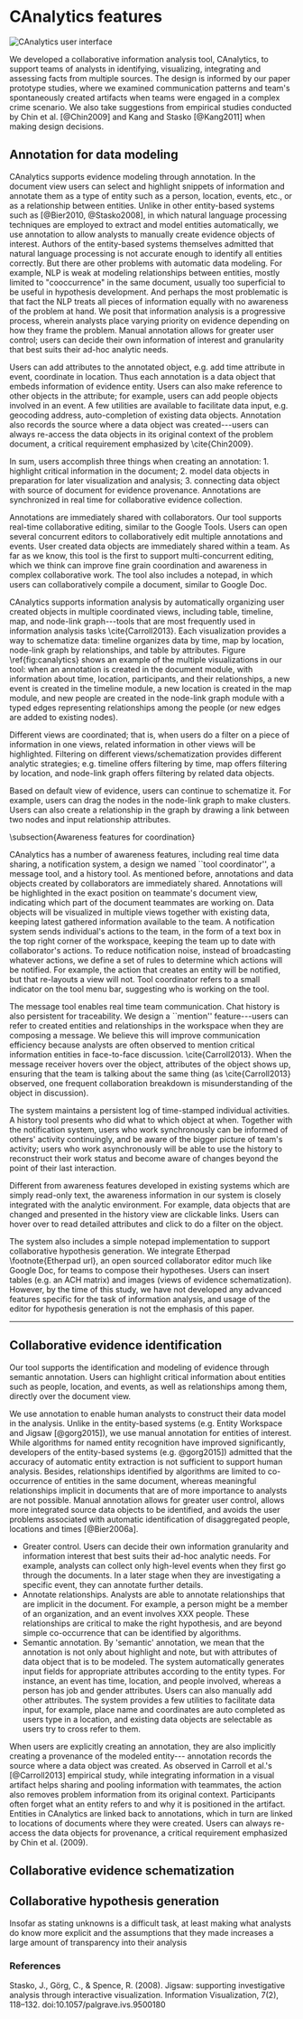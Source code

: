 # CAnalytics features

![CAnalytics user interface](./img/interface.png)

We developed a collaborative information analysis tool, CAnalytics, to support teams of analysts in identifying, visualizing, integrating and assessing facts from multiple sources. The design is informed by our paper prototype studies, where we examined  communication patterns and team's spontaneously created artifacts when teams were engaged in a complex crime scenario. We also take suggestions from empirical studies conducted by Chin et al. [@Chin2009] and Kang and Stasko [@Kang2011] when making design decisions.  

## Annotation for data modeling
CAnalytics supports evidence modeling through annotation. In the document view users can select and highlight snippets of information and annotate them as a type of entity such as a person, location, events, etc., or as a relationship between entities. Unlike in other entity-based systems such as [@Bier2010, @Stasko2008], in which natural language processing techniques are employed to extract and model entities automatically, we use annotation to allow analysts to manually create evidence objects of interest. Authors of the entity-based systems themselves admitted that natural language processing is not accurate enough to identify all entities correctly. But there are other problems with automatic data modeling. For example, NLP is weak at modeling relationships between entities, mostly limited to "cooccurrence" in the same document, usually too superficial to be useful in hypothesis development. And perhaps the most problematic is that fact the NLP treats all pieces of information equally with no awareness of the problem at hand. We posit that information analysis is a progressive process, wherein analysts place varying priority on evidence depending on how they frame the problem. Manual annotation allows for greater user control; users can decide their own information of interest and granularity that best suits their ad-hoc analytic needs.

Users can add attributes to the annotated object, e.g. add time attribute in event, coordinate in location. Thus each annotation is a data object that embeds information of evidence entity. Users can also make reference to other objects in the attribute; for example, users can add people objects involved in an event. A few utilities are available to facilitate data input, e.g. geocoding address, auto-completion of existing data objects. Annotation also records the source where a data object was created---users can always re-access the data objects in its original context of the problem document, a critical requirement emphasized by \cite{Chin2009}.

In sum, users accomplish three things when creating an annotation: 1. highlight critical information in the document; 2. model data objects in preparation for later visualization and analysis; 3. connecting data object with source of document for evidence provenance. Annotations are synchronized in real time for collaborative evidence collection.


Annotations are immediately shared with collaborators. 
Our tool supports real-time collaborative editing, similar to the Google Tools. Users can open several concurrent editors to collaboratively edit multiple annotations and events. User created data objects are immediately shared within a team. As far as we know, this tool is the first to support multi-concurrent editing, which we think can improve fine grain coordination and awareness in complex collaborative work. The tool also includes a notepad, in which users can collaboratively compile a document, similar to Google Doc.

CAnalytics supports information analysis by automatically organizing user created objects in multiple coordinated views, including table, timeline, map, and node-link graph---tools that are most frequently used in information analysis tasks \cite{Carroll2013}. Each visualization provides a way to schematize data: timeline organizes data by time, map by location, node-link graph by relationships, and table by attributes. Figure \ref{fig:canalytics} shows an example of the multiple visualizations in our tool: when an annotation is created in the document module, with information about time, location, participants, and their relationships, a new event is created in the timeline module, a new location is created in the map module, and new people are created in the node-link graph module with a typed edges representing relationships among the people (or new edges are added to existing nodes).

Different views are coordinated; that is, when users do a filter on a piece of information in one views, related information in other views will be highlighted. Filtering on different views/schematization provides different analytic strategies; e.g. timeline offers filtering by time, map offers filtering by location, and node-link graph offers filtering by related data objects.

Based on default view of evidence, users can continue to schematize it. For example, users can drag the nodes in the node-link graph to make clusters. Users can also create a relationship in the graph by drawing a link between two nodes and input relationship attributes.

\subsection{Awareness features for coordination}

CAnalytics has a number of awareness features, including real time data sharing, a notification system,  a design we named ``tool coordinator'', a message tool, and a history tool. As mentioned before, annotations and data objects created by collaborators are immediately shared. Annotations will be highlighted in the exact position on teammate's document view, indicating which part of the document teammates are working on. Data objects will be visualized in multiple views together with existing data, keeping latest gathered information available to the team. A notification system sends individual's actions to the team, in the form of a text box in the top right corner of the workspace, keeping the team up to date with collaborator's actions. To reduce notification noise, instead of broadcasting whatever actions, we define a set of rules to determine which actions will be notified. For example, the action that creates an entity will be notified, but that re-layouts a view will not. Tool coordinator refers to a small indicator on the tool menu bar, suggesting who is working on the tool.

The message tool enables real time team communication. Chat history is also persistent for traceability. We design a ``mention'' feature---users can refer to created entities and relationships in the workspace when they are composing a message. We believe this will improve communication efficiency because analysts are often observed to mention critical information entities in face-to-face discussion. \cite{Carroll2013}. When the message receiver hovers over the object, attributes of the object shows up, ensuring that the team is talking about the same thing (as \cite{Carroll2013} observed, one frequent collaboration breakdown is misunderstanding of the object in discussion).

The system maintains a persistent log of time-stamped individual activities. A history tool presents who did what to which object at when. Together with the notification system, users who work synchronously can be informed of others' activity continuingly, and be aware of the bigger picture of team's activity; users who work asynchronously will be able to use the history to reconstruct their work status and become aware of changes beyond the point of their last interaction.

Different from awareness features developed in existing systems which are simply read-only text, the awareness information in our system is closely integrated with the analytic environment. For example, data objects that are changed and presented in the history view are clickable links. Users can hover over to read detailed attributes and click to do a filter on the object.


The system also includes a simple notepad implementation to support collaborative hypothesis generation. We integrate Etherpad \footnote{Etherpad url}, an open sourced collaborator editor much like Google Doc, for teams to compose their hypotheses. Users can insert tables (e.g. an ACH matrix) and images (views of evidence schematization). However, by the time of this study, we have not developed any advanced features specific for the task of information analysis, and usage of the editor for hypothesis generation is not the emphasis of this paper.








---------------

## Collaborative evidence identification

Our tool supports the identification and modeling of evidence through semantic annotation. Users can highlight critical information about entities such as people, location, and events, as well as relationships among them, directly over the document view.


We use annotation to enable human analysts to construct their data model in the analysis. Unlike in the entity-based systems (e.g. Entity Workspace and Jigsaw [@gorg2015]), we use manual annotation for entities of interest. While algorithms for named entity recognition have improved significantly, developers of the entity-based systems (e.g. @gorg2015]) admitted that the accuracy of automatic entity extraction is not sufficient to support human analysis. Besides, relationships identified by algorithms are limited to co-occurrence of entities in the same document, whereas meaningful relationships implicit in documents that are of more importance to analysts are not possible. Manual annotation allows for greater user control, allows more integrated source data objects to be identified, and avoids the user problems associated with automatic identification of disaggregated people, locations and times [@Bier2006a].

- Greater control. Users can decide their own information granularity and information interest that best suits their ad-hoc analytic needs. For example, analysts can collect only high-level events when they first go through the documents. In a later stage when they are investigating a specific event, they can annotate further details.
- Annotate relationships. Analysts are able to annotate relationships that are implicit in the document. For example, a person might be a member of an organization, and an event involves XXX people. These relationships are critical to make the right hypothesis, and are beyond simple co-occurrence that can be identified by algorithms.
- Semantic annotation. By 'semantic' annotation, we mean that the annotation is not only about highlight and note, but with attributes of data object that is to be modeled. The system automatically generates input fields for appropriate attributes according to the entity types. For instance, an event has time, location, and people involved, whereas a person has job and gender attributes. Users can also manually add other attributes. The system provides a few utilities to facilitate data input, for example, place name and coordinates are auto completed as users type in a location, and existing data objects are selectable as users try to cross refer to them.

When users are explicitly creating an annotation, they are also implicitly creating a provenance of the modeled entity--- annotation records the source where a data object was created. As observed in Carroll et al.'s [@Carroll2013] empirical study, while integrating information in a visual artifact helps sharing and pooling information with teammates, the action also removes problem information from its original context. Participants often forget what an entity refers to and why it is positioned in the artifact. Entities in CAnalytics are linked back to annotations, which in turn are linked to locations of documents where they were created. Users can always re-access the data objects for provenance, a critical requirement emphasized by Chin et al. (2009).


## Collaborative evidence schematization


## Collaborative hypothesis generation

Insofar as stating unknowns is a difficult task, at least making what analysts do know more explicit and the assumptions that they made increases a large amount of transparency into their analysis

### References
Stasko, J., Görg, C., \& Spence, R. (2008). Jigsaw: supporting investigative analysis through interactive visualization. Information Visualization, 7(2), 118–132. doi:10.1057/palgrave.ivs.9500180
